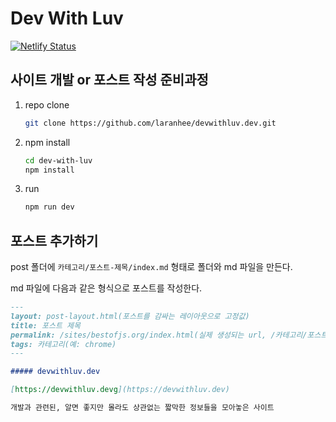 # Dev With Luv

[![Netlify Status](https://api.netlify.com/api/v1/badges/815054b5-06c5-4c23-97a4-20bd35a88a60/deploy-status)](https://app.netlify.com/sites/devwithluv/deploys)

## 사이트 개발 or 포스트 작성 준비과정

1. repo clone

   ```sh
   git clone https://github.com/laranhee/devwithluv.dev.git
   ```

2. npm install

   ```sh
   cd dev-with-luv
   npm install
   ```

3. run

   ```sh
   npm run dev
   ```

## 포스트 추가하기

post 폴더에 `카테고리/포스트-제목/index.md` 형태로 폴더와 md 파일을 만든다.

md 파일에 다음과 같은 형식으로 포스트를 작성한다.

```md
---
layout: post-layout.html(포스트를 감싸는 레이아웃으로 고정값)
title: 포스트 제목
permalink: /sites/bestofjs.org/index.html(실제 생성되는 url, /카테고리/포스트-제목/index.html 형태로 작성)
tags: 카테고리(예: chrome)
---

##### devwithluv.dev

[https://devwithluv.devg](https://devwithluv.dev)

개발과 관련된, 알면 좋지만 몰라도 상관없는 짧막한 정보들을 모아놓은 사이트
```
